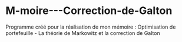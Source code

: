 # M-moire---Correction-de-Galton
Programme créé pour la réalisation de mon mémoire : Optimisation de portefeuille - La théorie de Markowitz et la correction de Galton
